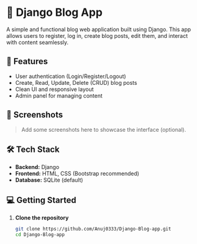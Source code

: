 # 📝 Django Blog App

A simple and functional blog web application built using Django. This app allows users to register, log in, create blog posts, edit them, and interact with content seamlessly.

## 🚀 Features

- User authentication (Login/Register/Logout)
- Create, Read, Update, Delete (CRUD) blog posts
- Clean UI and responsive layout
- Admin panel for managing content

## 📸 Screenshots

> Add some screenshots here to showcase the interface (optional).

## 🛠 Tech Stack

- **Backend:** Django
- **Frontend:** HTML, CSS (Bootstrap recommended)
- **Database:** SQLite (default)

## 💻 Getting Started

1. **Clone the repository**
   ```bash
   git clone https://github.com/Anuj0333/Django-Blog-app.git
   cd Django-Blog-app
